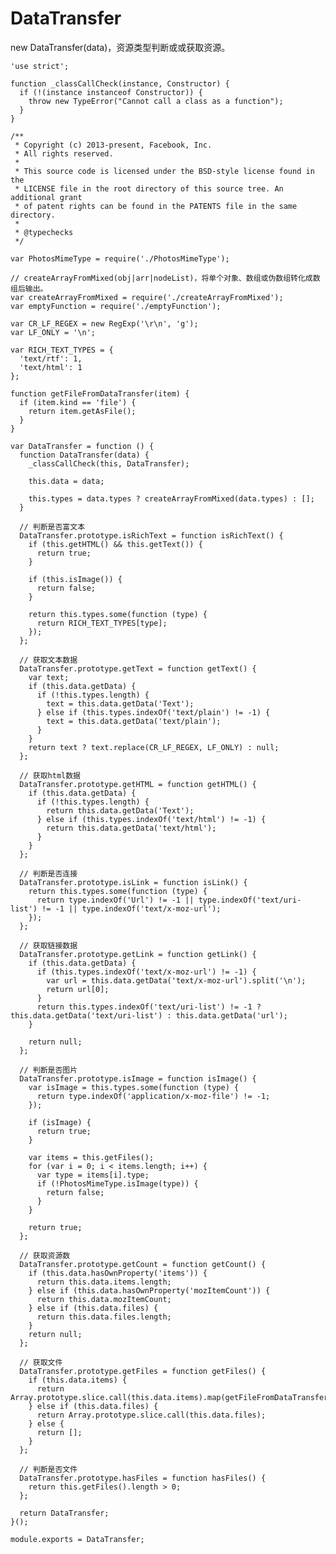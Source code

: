 # DataTransfer

new DataTransfer(data)，资源类型判断或或获取资源。

    'use strict';
    
    function _classCallCheck(instance, Constructor) { 
      if (!(instance instanceof Constructor)) { 
        throw new TypeError("Cannot call a class as a function"); 
      } 
    }
    
    /**
     * Copyright (c) 2013-present, Facebook, Inc.
     * All rights reserved.
     *
     * This source code is licensed under the BSD-style license found in the
     * LICENSE file in the root directory of this source tree. An additional grant
     * of patent rights can be found in the PATENTS file in the same directory.
     *
     * @typechecks
     */
    
    var PhotosMimeType = require('./PhotosMimeType');
    
    // createArrayFromMixed(obj|arr|nodeList)，将单个对象、数组或伪数组转化成数组后输出。
    var createArrayFromMixed = require('./createArrayFromMixed');
    var emptyFunction = require('./emptyFunction');
    
    var CR_LF_REGEX = new RegExp('\r\n', 'g');
    var LF_ONLY = '\n';
    
    var RICH_TEXT_TYPES = {
      'text/rtf': 1,
      'text/html': 1
    };
    
    function getFileFromDataTransfer(item) {
      if (item.kind == 'file') {
        return item.getAsFile();
      }
    }
    
    var DataTransfer = function () {
      function DataTransfer(data) {
        _classCallCheck(this, DataTransfer);
    
        this.data = data;
    
        this.types = data.types ? createArrayFromMixed(data.types) : [];
      }
    
      // 判断是否富文本
      DataTransfer.prototype.isRichText = function isRichText() {
        if (this.getHTML() && this.getText()) {
          return true;
        }
    
        if (this.isImage()) {
          return false;
        }
    
        return this.types.some(function (type) {
          return RICH_TEXT_TYPES[type];
        });
      };
    
      // 获取文本数据
      DataTransfer.prototype.getText = function getText() {
        var text;
        if (this.data.getData) {
          if (!this.types.length) {
            text = this.data.getData('Text');
          } else if (this.types.indexOf('text/plain') != -1) {
            text = this.data.getData('text/plain');
          }
        }
        return text ? text.replace(CR_LF_REGEX, LF_ONLY) : null;
      };
    
      // 获取html数据
      DataTransfer.prototype.getHTML = function getHTML() {
        if (this.data.getData) {
          if (!this.types.length) {
            return this.data.getData('Text');
          } else if (this.types.indexOf('text/html') != -1) {
            return this.data.getData('text/html');
          }
        }
      };
    
      // 判断是否连接
      DataTransfer.prototype.isLink = function isLink() {
        return this.types.some(function (type) {
          return type.indexOf('Url') != -1 || type.indexOf('text/uri-list') != -1 || type.indexOf('text/x-moz-url');
        });
      };
    
      // 获取链接数据
      DataTransfer.prototype.getLink = function getLink() {
        if (this.data.getData) {
          if (this.types.indexOf('text/x-moz-url') != -1) {
            var url = this.data.getData('text/x-moz-url').split('\n');
            return url[0];
          }
          return this.types.indexOf('text/uri-list') != -1 ? this.data.getData('text/uri-list') : this.data.getData('url');
        }
    
        return null;
      };
    
      // 判断是否图片
      DataTransfer.prototype.isImage = function isImage() {
        var isImage = this.types.some(function (type) {
          return type.indexOf('application/x-moz-file') != -1;
        });
    
        if (isImage) {
          return true;
        }
    
        var items = this.getFiles();
        for (var i = 0; i < items.length; i++) {
          var type = items[i].type;
          if (!PhotosMimeType.isImage(type)) {
            return false;
          }
        }
    
        return true;
      };
    
      // 获取资源数
      DataTransfer.prototype.getCount = function getCount() {
        if (this.data.hasOwnProperty('items')) {
          return this.data.items.length;
        } else if (this.data.hasOwnProperty('mozItemCount')) {
          return this.data.mozItemCount;
        } else if (this.data.files) {
          return this.data.files.length;
        }
        return null;
      };
    
      // 获取文件
      DataTransfer.prototype.getFiles = function getFiles() {
        if (this.data.items) {
          return Array.prototype.slice.call(this.data.items).map(getFileFromDataTransfer).filter(emptyFunction.thatReturnsArgument);
        } else if (this.data.files) {
          return Array.prototype.slice.call(this.data.files);
        } else {
          return [];
        }
      };
    
      // 判断是否文件
      DataTransfer.prototype.hasFiles = function hasFiles() {
        return this.getFiles().length > 0;
      };
    
      return DataTransfer;
    }();
    
    module.exports = DataTransfer;